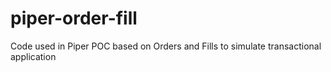 # piper-order-fill
Code used in Piper POC based on Orders and Fills to simulate transactional application
